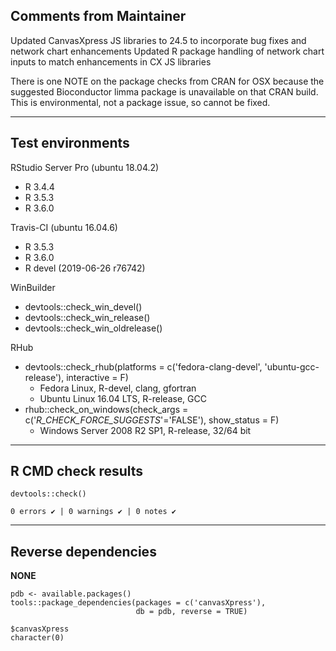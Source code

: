 ## Comments from Maintainer

Updated CanvasXpress JS libraries to 24.5 to incorporate bug fixes and network chart enhancements
Updated R package handling of network chart inputs to match enhancements in CX JS libraries

There is one NOTE on the package checks from CRAN for OSX because the suggested Bioconductor limma package is unavailable on that CRAN build.  This is environmental, not a package issue, so cannot be fixed.

---  

## Test environments


RStudio Server Pro (ubuntu 18.04.2)  

* R 3.4.4  
* R 3.5.3  
* R 3.6.0

Travis-CI (ubuntu 16.04.6)

* R 3.5.3
* R 3.6.0
* R devel (2019-06-26 r76742)


WinBuilder

* devtools::check_win_devel()  
* devtools::check_win_release()  
* devtools::check_win_oldrelease()  


RHub

* devtools::check_rhub(platforms = c('fedora-clang-devel', 'ubuntu-gcc-release'), interactive = F)   
  * Fedora Linux, R-devel, clang, gfortran  
  * Ubuntu Linux 16.04 LTS, R-release, GCC  
* rhub::check_on_windows(check_args = c('_R_CHECK_FORCE_SUGGESTS_'='FALSE'), show_status = F)  
  * Windows Server 2008 R2 SP1, R-release, 32/64 bit

---  

## R CMD check results


```
devtools::check()  

0 errors ✔ | 0 warnings ✔ | 0 notes ✔
```

---  

## Reverse dependencies


**NONE**

```
pdb <- available.packages()
tools::package_dependencies(packages = c('canvasXpress'),
                            db = pdb, reverse = TRUE)
                            
$canvasXpress  
character(0)  
```
